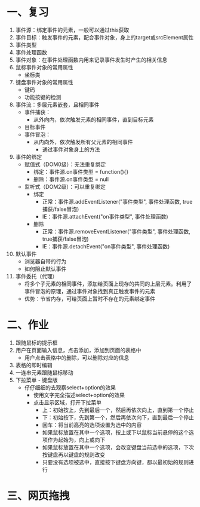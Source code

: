 # 一、复习
1. 事件源：绑定事件的元素，一般可以通过this获取
2. 事件目标：触发事件的元素，配合事件对象，身上的target或srcElement属性
3. 事件类型
4. 事件处理函数
5. 事件对象：在事件处理函数内用来记录事件发生时产生的相关信息
6. 鼠标事件对象的常用属性
    - 坐标类
7. 键盘事件对象的常用属性
    - 键码
    - 功能按键的检测
8. 事件流：多层元素嵌套，且相同事件
    - 事件捕获：
        - 从外向内，依次触发元素的相同事件，直到目标元素
    - 目标事件
    - 事件冒泡：
        - 从内向外，依次触发所有父元素的相同事件
            - 通过事件对象身上的方法
9. 事件的绑定
    - 赋值式（DOM0级）：无法重复绑定
        - 绑定：事件源.on事件类型 = function(){}
        - 删除：事件源.on事件类型 = null
    - 监听式（DOM2级）：可以重复绑定
        - 绑定
            - 正常：事件源.addEventListener("事件类型", 事件处理函数, true捕获/false冒泡)
            - IE：事件源.attachEvent("on事件类型", 事件处理函数)
        - 删除
            - 正常：事件源.removeEventListener("事件类型", 事件处理函数, true捕获/false冒泡)
            - IE：事件源.detachEvent("on事件类型", 事件处理函数)
10. 默认事件
    - 浏览器自带的行为
    - 如何阻止默认事件
11. 事件委托（代理）
    - 将多个子元素的相同事件，添加给页面上现存的共同的上层元素。利用了事件冒泡的原理，通过事件对象找到真正触发事件的元素
    - 优势：节省内存，可给页面上暂时不存在的元素绑定事件

# 二、作业
1. 跟随鼠标的提示框
2. 用户在页面输入信息，点击添加，添加到页面的表格中
    - 用户点击表格中的删除，可以删除对应的信息
3. 表格的即时编辑
4. 一连串元素跟随鼠标移动
5. 下拉菜单 - 键盘版
    - 仔仔细细的去观察select+option的效果
        - 使用文字完全描述select+option的效果
        - 点击显示区域，打开下拉菜单
            - 上：初始按上，先到最后一个，然后再依次向上，直到第一个停止
            - 下：初始按下，先到第一个，然后再依次向下，直到最后一个停止
            - 回车：将当前高亮的选项设置为选中的内容
            - 如果鼠标放置在其中一个选项，按上或下以鼠标当前悬停的这个选项作为起始为，向上或向下
            - 如果鼠标放置在其中一个选项，会改变键盘当前选中的选项，下次按键盘再以键盘的规则改变
            - 只要没有选项被选中，直接按下键盘方向键，都以最初始的规则进行

# 三、网页拖拽



